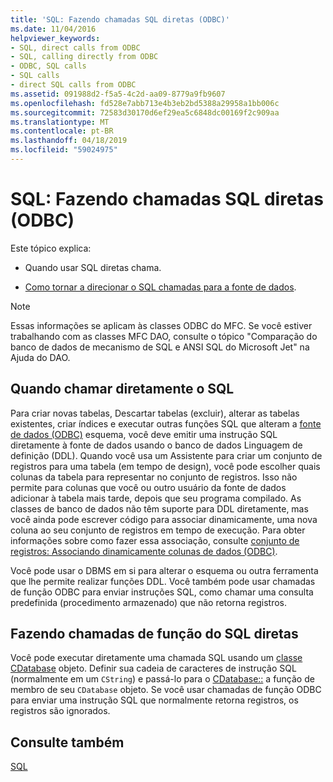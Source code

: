```yaml
---
title: 'SQL: Fazendo chamadas SQL diretas (ODBC)'
ms.date: 11/04/2016
helpviewer_keywords:
- SQL, direct calls from ODBC
- SQL, calling directly from ODBC
- ODBC, SQL calls
- SQL calls
- direct SQL calls from ODBC
ms.assetid: 091988d2-f5a5-4c2d-aa09-8779a9fb9607
ms.openlocfilehash: fd528e7abb713e4b3eb2bd5388a29958a1bb006c
ms.sourcegitcommit: 72583d30170d6ef29ea5c6848dc00169f2c909aa
ms.translationtype: MT
ms.contentlocale: pt-BR
ms.lasthandoff: 04/18/2019
ms.locfileid: "59024975"
---
```

# <a name="sql-making-direct-sql-calls-odbc"></a>SQL: Fazendo chamadas SQL diretas (ODBC)

Este tópico explica:

- Quando usar SQL diretas chama.

- [Como tornar a direcionar o SQL chamadas para a fonte de dados](#_core_making_direct_sql_function_calls).

> [!NOTE]
>  Essas informações se aplicam às classes ODBC do MFC. Se você estiver trabalhando com as classes MFC DAO, consulte o tópico "Comparação do banco de dados de mecanismo de SQL e ANSI SQL do Microsoft Jet" na Ajuda do DAO.

##  <a name="_core_when_to_call_sql_directly"></a> Quando chamar diretamente o SQL

Para criar novas tabelas, Descartar tabelas (excluir), alterar as tabelas existentes, criar índices e executar outras funções SQL que alteram a [fonte de dados (ODBC)](../../data/odbc/data-source-odbc.md) esquema, você deve emitir uma instrução SQL diretamente à fonte de dados usando o banco de dados Linguagem de definição (DDL). Quando você usa um Assistente para criar um conjunto de registros para uma tabela (em tempo de design), você pode escolher quais colunas da tabela para representar no conjunto de registros. Isso não permite para colunas que você ou outro usuário da fonte de dados adicionar à tabela mais tarde, depois que seu programa compilado. As classes de banco de dados não têm suporte para DDL diretamente, mas você ainda pode escrever código para associar dinamicamente, uma nova coluna ao seu conjunto de registros em tempo de execução. Para obter informações sobre como fazer essa associação, consulte [conjunto de registros: Associando dinamicamente colunas de dados (ODBC)](../../data/odbc/recordset-dynamically-binding-data-columns-odbc.md).

Você pode usar o DBMS em si para alterar o esquema ou outra ferramenta que lhe permite realizar funções DDL. Você também pode usar chamadas de função ODBC para enviar instruções SQL, como chamar uma consulta predefinida (procedimento armazenado) que não retorna registros.

##  <a name="_core_making_direct_sql_function_calls"></a> Fazendo chamadas de função do SQL diretas

Você pode executar diretamente uma chamada SQL usando um [classe CDatabase](../../mfc/reference/cdatabase-class.md) objeto. Definir sua cadeia de caracteres de instrução SQL (normalmente em um `CString`) e passá-lo para o [CDatabase::](../../mfc/reference/cdatabase-class.md#executesql) a função de membro de seu `CDatabase` objeto. Se você usar chamadas de função ODBC para enviar uma instrução SQL que normalmente retorna registros, os registros são ignorados.

## <a name="see-also"></a>Consulte também

[SQL](../../data/odbc/sql.md)
